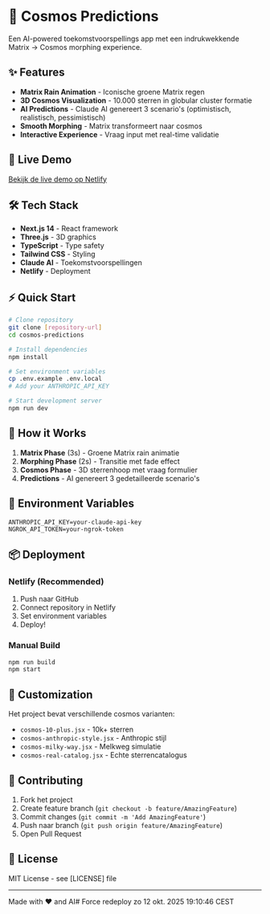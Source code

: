 # 🌌 Cosmos Predictions

Een AI-powered toekomstvoorspellings app met een indrukwekkende Matrix → Cosmos morphing experience.

## ✨ Features

- **Matrix Rain Animation** - Iconische groene Matrix regen
- **3D Cosmos Visualization** - 10.000 sterren in globular cluster formatie  
- **AI Predictions** - Claude AI genereert 3 scenario's (optimistisch, realistisch, pessimistisch)
- **Smooth Morphing** - Matrix transformeert naar cosmos
- **Interactive Experience** - Vraag input met real-time validatie

## 🚀 Live Demo

[Bekijk de live demo op Netlify](https://cosmos-predictions.netlify.app)

## 🛠️ Tech Stack

- **Next.js 14** - React framework
- **Three.js** - 3D graphics
- **TypeScript** - Type safety
- **Tailwind CSS** - Styling
- **Claude AI** - Toekomstvoorspellingen
- **Netlify** - Deployment

## ⚡ Quick Start

```bash
# Clone repository
git clone [repository-url]
cd cosmos-predictions

# Install dependencies
npm install

# Set environment variables
cp .env.example .env.local
# Add your ANTHROPIC_API_KEY

# Start development server
npm run dev
```

## 🌟 How it Works

1. **Matrix Phase** (3s) - Groene Matrix rain animatie
2. **Morphing Phase** (2s) - Transitie met fade effect
3. **Cosmos Phase** - 3D sterrenhoop met vraag formulier
4. **Predictions** - AI genereert 3 gedetailleerde scenario's

## 🔧 Environment Variables

```env
ANTHROPIC_API_KEY=your-claude-api-key
NGROK_API_TOKEN=your-ngrok-token
```

## 📦 Deployment

### Netlify (Recommended)
1. Push naar GitHub
2. Connect repository in Netlify
3. Set environment variables
4. Deploy!

### Manual Build
```bash
npm run build
npm start
```

## 🎨 Customization

Het project bevat verschillende cosmos varianten:
- `cosmos-10-plus.jsx` - 10k+ sterren
- `cosmos-anthropic-style.jsx` - Anthropic stijl
- `cosmos-milky-way.jsx` - Melkweg simulatie
- `cosmos-real-catalog.jsx` - Echte sterrencatalogus

## 🤝 Contributing

1. Fork het project
2. Create feature branch (`git checkout -b feature/AmazingFeature`)
3. Commit changes (`git commit -m 'Add AmazingFeature'`)
4. Push naar branch (`git push origin feature/AmazingFeature`)
5. Open Pull Request

## 📄 License

MIT License - see [LICENSE] file

---

Made with ❤️ and AI# Force redeploy zo 12 okt. 2025 19:10:46 CEST
